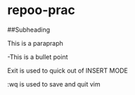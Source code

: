 # repoo-prac

##Subheading

<!-- This is for Mitchell -->






<!-- This is for nabeel -->
This is a parapraph

-This is a bullet point

Exit is used to quick out of INSERT MODE 

:wq is used to save and quit vim


